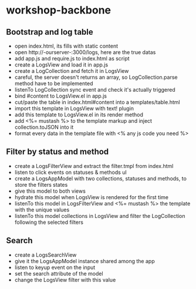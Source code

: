 workshop-backbone
=================

Bootstrap and log table
-----------------------
- open index.html, its fills with static content
- open http://-ourserver-:3000/logs, here are the true datas
- add app.js and require.js to index.html as script
- create a LogsView and load it in app.js
- create a LogCollection and fetch it in LogsView
- careful, the server doesn't returns an array, so LogCollection.parse method have to be implemented
- listenTo LogCollection sync event and check it's actually triggered
- bind #content to LogsView.el in app.js
- cut/paste the table in index.html#content into a templates/table.html
- import this template in LogsView with text! plugin
- add this template to LogsView.el in its render method
- add <%= mustash %> to the template markup and inject collection.toJSON into it
- format every data in the template file with <% any js code you need %>

Filter by status and method
---------------------------
- create a LogsFilterView and extract the filter.tmpl from index.html
- listen to click events on statuses & methods ul
- create a LogsAppModel with two collections, statuses and methods, to store the filters states
- give this model to both views
- hydrate this model when LogsView is rendered for the first time
- listenTo this model in LogsFilterView and <%= mustash %> the template with the unique values
- listenTo this model collections in LogsView and filter the LogCollection following the selected filters

Search
------
- create a LogsSearchView
- give it the LogsAppModel instance shared among the app
- listen to keyup event on the input
- set the search attribute of the model
- change the LogsView filter with this value